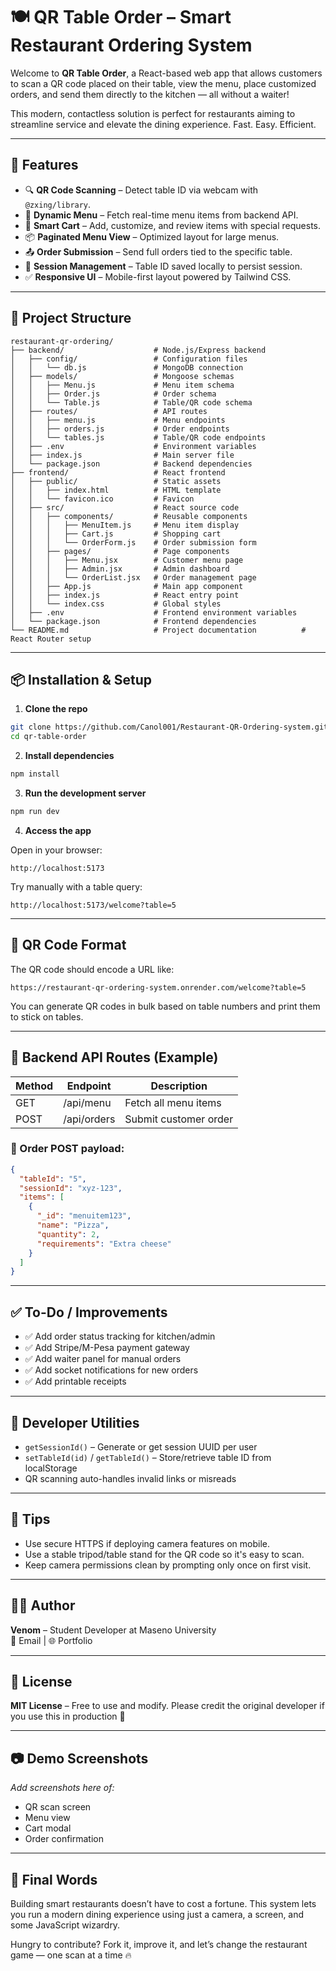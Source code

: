 # 🍽️ QR Table Order – Smart Restaurant Ordering System

Welcome to **QR Table Order**, a React-based web app that allows customers to scan a QR code placed on their table, view the menu, place customized orders, and send them directly to the kitchen — all without a waiter!

This modern, contactless solution is perfect for restaurants aiming to streamline service and elevate the dining experience. Fast. Easy. Efficient.

---

## 🚀 Features

- 🔍 **QR Code Scanning** – Detect table ID via webcam with `@zxing/library`.
- 🧾 **Dynamic Menu** – Fetch real-time menu items from backend API.
- 🛒 **Smart Cart** – Add, customize, and review items with special requests.
- 📦 **Paginated Menu View** – Optimized layout for large menus.
- 📤 **Order Submission** – Send full orders tied to the specific table.
- 🎯 **Session Management** – Table ID saved locally to persist session.
- ✅ **Responsive UI** – Mobile-first layout powered by Tailwind CSS.

---

## 📁 Project Structure

```
restaurant-qr-ordering/
├── backend/                    # Node.js/Express backend
│   ├── config/                 # Configuration files
│   │   └── db.js               # MongoDB connection
│   ├── models/                 # Mongoose schemas
│   │   ├── Menu.js             # Menu item schema
│   │   ├── Order.js            # Order schema
│   │   └── Table.js            # Table/QR code schema
│   ├── routes/                 # API routes
│   │   ├── menu.js             # Menu endpoints
│   │   ├── orders.js           # Order endpoints
│   │   └── tables.js           # Table/QR code endpoints
│   ├── .env                    # Environment variables
│   ├── index.js                # Main server file
│   └── package.json            # Backend dependencies
├── frontend/                   # React frontend
│   ├── public/                 # Static assets
│   │   ├── index.html          # HTML template
│   │   └── favicon.ico         # Favicon
│   ├── src/                    # React source code
│   │   ├── components/         # Reusable components
│   │   │   ├── MenuItem.js     # Menu item display
│   │   │   ├── Cart.js         # Shopping cart
│   │   │   └── OrderForm.js    # Order submission form
│   │   ├── pages/              # Page components
│   │   │   ├── Menu.jsx        # Customer menu page
│   │   │   ├── Admin.jsx       # Admin dashboard
│   │   │   └── OrderList.jsx   # Order management page
│   │   ├── App.js              # Main app component
│   │   ├── index.js            # React entry point
│   │   └── index.css           # Global styles
│   ├── .env                    # Frontend environment variables
│   └── package.json            # Frontend dependencies
└── README.md                   # Project documentation          # React Router setup
```

---

## 📦 Installation & Setup

1. **Clone the repo**

```bash
git clone https://github.com/Canol001/Restaurant-QR-Ordering-system.git
cd qr-table-order
```

2. **Install dependencies**

```bash
npm install
```

3. **Run the development server**

```bash
npm run dev
```

4. **Access the app**

Open in your browser:

```
http://localhost:5173
```

Try manually with a table query:

```
http://localhost:5173/welcome?table=5
```

---

## 📲 QR Code Format

The QR code should encode a URL like:

```
https://restaurant-qr-ordering-system.onrender.com/welcome?table=5
```

You can generate QR codes in bulk based on table numbers and print them to stick on tables.

---

## 📡 Backend API Routes (Example)

| Method | Endpoint      | Description           |
|--------|---------------|-----------------------|
| GET    | /api/menu     | Fetch all menu items  |
| POST   | /api/orders   | Submit customer order |

### 📝 Order POST payload:

```json
{
  "tableId": "5",
  "sessionId": "xyz-123",
  "items": [
    {
      "_id": "menuitem123",
      "name": "Pizza",
      "quantity": 2,
      "requirements": "Extra cheese"
    }
  ]
}
```

---

## ✅ To-Do / Improvements

- ✅ Add order status tracking for kitchen/admin  
- ✅ Add Stripe/M-Pesa payment gateway  
- ✅ Add waiter panel for manual orders  
- ✅ Add socket notifications for new orders  
- ✅ Add printable receipts  

---

## 🤖 Developer Utilities

- `getSessionId()` – Generate or get session UUID per user  
- `setTableId(id)` / `getTableId()` – Store/retrieve table ID from localStorage  
- QR scanning auto-handles invalid links or misreads  

---

## 🧠 Tips

- Use secure HTTPS if deploying camera features on mobile.  
- Use a stable tripod/table stand for the QR code so it's easy to scan.  
- Keep camera permissions clean by prompting only once on first visit.  

---

## 🧑‍💻 Author

**Venom** – Student Developer at Maseno University  
📧 Email | 🌐 Portfolio

---

## 📜 License

**MIT License** – Free to use and modify. Please credit the original developer if you use this in production 🙌

---

## 📷 Demo Screenshots

_Add screenshots here of:_

- QR scan screen  
- Menu view  
- Cart modal  
- Order confirmation  

---

## 💬 Final Words

Building smart restaurants doesn’t have to cost a fortune. This system lets you run a modern dining experience using just a camera, a screen, and some JavaScript wizardry.

Hungry to contribute? Fork it, improve it, and let’s change the restaurant game — one scan at a time 🔥

